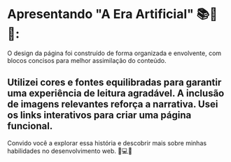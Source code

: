 # Apresentando "A Era Artificial" 📚🤖🚀:

O design da página foi construído de forma organizada e envolvente, com blocos concisos para melhor assimilação do conteúdo. 

## Utilizei cores e fontes equilibradas para garantir uma experiência de leitura agradável. A inclusão de imagens relevantes reforça a narrativa. Usei os links interativos para criar uma página funcional. 

Convido você a explorar essa história e descobrir mais sobre minhas habilidades no desenvolvimento web. 🌌💻✨